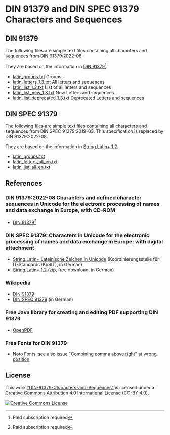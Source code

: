 # DIN 91379 and DIN SPEC 91379 Characters and Sequences
## DIN 91379
The following files are simple text files containing all characters and sequences from DIN 91379:2022-08.

They are based on the information in [DIN 91379](https://www.beuth.de/de/norm/din-91379/353496133)[^1].

- [latin_groups.txt](https://github.com/String-Latin/DIN-91379-Characters-and-Sequences/blob/main/latin_groups.txt) Groups
- [latin_letters_1.3.txt](https://github.com/String-Latin/DIN-91379-Characters-and-Sequences/blob/main/latin_letters_1.3.txt) All letters and sequences
- [latin_list_1.3.txt](https://github.com/String-Latin/DIN-91379-Characters-and-Sequences/blob/main/latin_list_1.3.txt) List of all letters and sequences
- [latin_list_new_1.3.txt](https://github.com/String-Latin/DIN-91379-Characters-and-Sequences/blob/main/latin_list_new_1.3.txt) New Letters and sequences
- [latin_list_deprecated_1.3.txt](https://github.com/String-Latin/DIN-91379-Characters-and-Sequences/blob/main/latin_list_deprecated_1.3.txt) Deprecated Letters and sequences

## DIN SPEC 91379
The following files are simple text files containing all characters and sequences from DIN SPEC 91379:2019-03.
This specification is replaced by DIN 91379:2022-08.

They are based on the information in [String.Latin+ 1.2](https://www.xoev.de/sixcms/media.php/13/StringLatin%2012.zip).

- [latin_groups.txt](https://github.com/String-Latin/DIN-91379-Characters-and-Sequences/blob/main/latin_groups_en.txt)
- [latin_letters_all_en.txt](https://github.com/String-Latin/DIN-91379-Characters-and-Sequences/blob/main/latin_letters_all_en.txt)
- [latin_list_all_en.txt](https://github.com/String-Latin/DIN-91379-Characters-and-Sequences/blob/main/latin_list_all_en.txt)

## References
### DIN 91379:2022-08 Characters and defined character sequences in Unicode for the electronic processing of names and data exchange in Europe, with CD-ROM
- [DIN 91379](https://www.beuth.de/de/norm/din-91379/353496133)[^1]
### DIN SPEC 91379: Characters in Unicode for the electronic processing of names and data exchange in Europe; with digital attachment
- [String.Latin+ Lateinische Zeichen in Unicode](https://www.xoev.de/string-latin-4813) (Koordinierungsstelle für IT-Standards (KoSIT), in German)
- [String.Latin+ 1.2](https://www.xoev.de/sixcms/media.php/13/StringLatin%2012.zip)     (zip, free download, in German)

### Wikipedia
- [DIN 91379](https://en.wikipedia.org/wiki/DIN_91379)
- [DIN SPEC 91379](https://de.wikipedia.org/wiki/DIN_SPEC_91379) (in German)

### Free Java library for creating and editing PDF supporting DIN 91379
- [OpenPDF](https://github.com/LibrePDF/OpenPDF)

### Free Fonts for DIN 91379
- [Noto Fonts](https://github.com/googlefonts/noto-fonts), 
  see also issue ["Combining comma above right" at wrong position](https://github.com/googlefonts/noto-fonts/issues/1882)

## License
This work ["DIN-91379-Characters-and-Sequences"](https://github.com/String-Latin/DIN-91379-Characters-and-Sequences)
is licensed under a [Creative Commons Attribution 4.0 International License (CC-BY 4.0)](http://creativecommons.org/licenses/by/4.0/).

[![Creative Commons License](https://i.creativecommons.org/l/by/4.0/88x31.png)](http://creativecommons.org/licenses/by/4.0/)

[^1]: Paid subscription required
